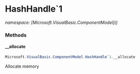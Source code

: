 ﻿# HashHandle`1
_namespace: [Microsoft.VisualBasic.ComponentModel](<a href="#" onClick="load('/docs/Microsoft.VisualBasic.ComponentModel/index.md')"></a>)_





### Methods

#### __allocate
```csharp
Microsoft.VisualBasic.ComponentModel.HashHandle`1.__allocate
```
Allocate memory


